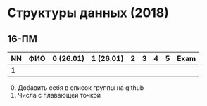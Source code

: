 # Структуры данных (2018)
## 16-ПМ

| NN  | ФИО                    | 0 (26.01)  | 1 (26.01)  | 2   | 3   | 4   | 5   | Exam  |
| --- | ---------------------- | ---------- | --- | --- | --- | --- | --- | ----- |
| 1   |                        |            |     |     |     |     |     |       |

0. Добавить себя в список группы на github
1. Числа с плавающей точкой
